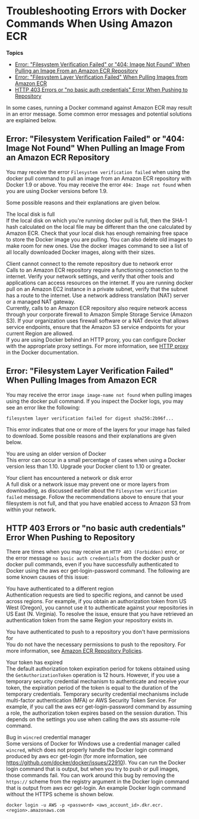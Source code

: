 # Troubleshooting Errors with Docker Commands When Using Amazon ECR<a name="common-errors-docker"></a>

**Topics**
+ [Error: "Filesystem Verification Failed" or "404: Image Not Found" When Pulling an Image From an Amazon ECR Repository](#error-filesystem-verification-failed)
+ [Error: "Filesystem Layer Verification Failed" When Pulling Images from Amazon ECR](#error-filesystem-layer-verification)
+ [HTTP 403 Errors or "no basic auth credentials" Error When Pushing to Repository](#error-403)

In some cases, running a Docker command against Amazon ECR may result in an error message\. Some common error messages and potential solutions are explained below\. 

## Error: "Filesystem Verification Failed" or "404: Image Not Found" When Pulling an Image From an Amazon ECR Repository<a name="error-filesystem-verification-failed"></a>

You may receive the error `Filesystem verification failed` when using the docker pull command to pull an image from an Amazon ECR repository with Docker 1\.9 or above\. You may receive the error `404: Image not found` when you are using Docker versions before 1\.9\. 

Some possible reasons and their explanations are given below\.

The local disk is full  
If the local disk on which you're running docker pull is full, then the SHA\-1 hash calculated on the local file may be different than the one calculated by Amazon ECR\. Check that your local disk has enough remaining free space to store the Docker image you are pulling\. You can also delete old images to make room for new ones\. Use the docker images command to see a list of all locally downloaded Docker images, along with their sizes\. 

Client cannot connect to the remote repository due to network error  
Calls to an Amazon ECR repository require a functioning connection to the internet\. Verify your network settings, and verify that other tools and applications can access resources on the internet\. If you are running docker pull on an Amazon EC2 instance in a private subnet, verify that the subnet has a route to the internet\. Use a network address translation \(NAT\) server or a managed NAT gateway\.  
Currently, calls to an Amazon ECR repository also require network access through your corporate firewall to Amazon Simple Storage Service \(Amazon S3\)\. If your organization uses firewall software or a NAT device that allows service endpoints, ensure that the Amazon S3 service endpoints for your current Region are allowed\.   
If you are using Docker behind an HTTP proxy, you can configure Docker with the appropriate proxy settings\. For more information, see [HTTP proxy](https://docs.docker.com/engine/admin/systemd/#/http-proxy) in the Docker documentation\. 

## Error: "Filesystem Layer Verification Failed" When Pulling Images from Amazon ECR<a name="error-filesystem-layer-verification"></a>

You may receive the error `image image-name not found` when pulling images using the docker pull command\. If you inspect the Docker logs, you may see an error like the following:

```
filesystem layer verification failed for digest sha256:2b96f...
```

This error indicates that one or more of the layers for your image has failed to download\. Some possible reasons and their explanations are given below\.

You are using an older version of Docker  
This error can occur in a small percentage of cases when using a Docker version less than 1\.10\. Upgrade your Docker client to 1\.10 or greater\.

Your client has encountered a network or disk error  
 A full disk or a network issue may prevent one or more layers from downloading, as discussed earlier about the `Filesystem verification failed` message\. Follow the recommendations above to ensure that your filesystem is not full, and that you have enabled access to Amazon S3 from within your network\.

## HTTP 403 Errors or "no basic auth credentials" Error When Pushing to Repository<a name="error-403"></a>

There are times when you may receive an `HTTP 403 (Forbidden)` error, or the error message `no basic auth credentials` from the docker push or docker pull commands, even if you have successfully authenticated to Docker using the aws ecr get\-login\-password command\. The following are some known causes of this issue:

You have authenticated to a different region  
Authentication requests are tied to specific regions, and cannot be used across regions\. For example, if you obtain an authorization token from US West \(Oregon\), you cannot use it to authenticate against your repositories in US East \(N\. Virginia\)\. To resolve the issue, ensure that you have retrieved an authentication token from the same Region your repository exists in\.

You have authenticated to push to a repository you don't have permissions for  
You do not have the necessary permissions to push to the repository\. For more information, see [Amazon ECR Repository Policies](repository-policies.md)\.

Your token has expired  
The default authorization token expiration period for tokens obtained using the `GetAuthorizationToken` operation is 12 hours\. However, if you use a temporary security credential mechanism to authenticate and receive your token, the expiration period of the token is equal to the duration of the temporary credentials\. Temporary security credential mechanisms include multi\-factor authentication \(MFA\) or AWS Security Token Service\. For example, if you call the aws ecr get\-login\-password command by assuming a role, the authorization token expires based on the session duration\. This depends on the settings you use when calling the aws sts assume\-role command\. 

Bug in `wincred` credential manager  
Some versions of Docker for Windows use a credential manager called `wincred`, which does not properly handle the Docker login command produced by aws ecr get\-login \(for more information, see [https://github\.com/docker/docker/issues/22910](https://github.com/docker/docker/issues/22910)\)\. You can run the Docker login command that is output, but when you try to push or pull images, those commands fail\. You can work around this bug by removing the `https://` scheme from the registry argument in the Docker login command that is output from aws ecr get\-login\. An example Docker login command without the HTTPS scheme is shown below\.  

```
docker login -u AWS -p <password> <aws_account_id>.dkr.ecr.<region>.amazonaws.com
```